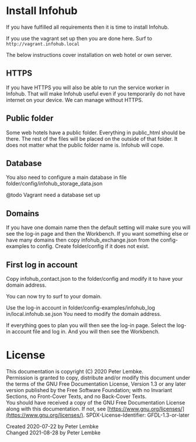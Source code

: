 # Install Infohub
If you have fulfilled all requirements then it is time to install Infohub.

If you use the vagrant set up then you are done here. Surf to `http://vagrant.infohub.local`

The below instructions cover installation on web hotel or own server.

## HTTPS
If you have HTTPS you will also be able to run the service worker in Infohub. That will make Infohub useful even if you temporarily do not have internet on your device.
We can manage without HTTPS.

## Public folder
Some web hotels have a public folder. Everything in public_html should be there. The rest of the files will be placed on the outside of that folder. It does not matter what the public folder name is. Infohub will cope.

## Database
You also need to configure a main database in file folder/config/infohub_storage_data.json

@todo Vagrant need a database set up

## Domains
If you have one domain name then the default setting will make sure you will see the log-in page and then the Workbench. If you want something else or have many domains then copy infohub_exchange.json from the config-examples to config. Create folder/config if it does not exist.

## First log in account
Copy infohub_contact.json to the folder/config and modify it to have your domain address.

You can now try to surf to your domain.

Use the log-in account in folder/config-examples/infohub_log in/local.infohub.se.json
You need to modify the domain address.

If everything goes to plan you will then see the log-in page. Select the log-in account file and log in. And you will then see the Workbench.

# License
This documentation is copyright (C) 2020 Peter Lembke.  
Permission is granted to copy, distribute and/or modify this document under the terms of the GNU Free Documentation License, Version 1.3 or any later version published by the Free Software Foundation; with no Invariant Sections, no Front-Cover Texts, and no Back-Cover Texts.  
You should have received a copy of the GNU Free Documentation License along with this documentation. If not, see [https://www.gnu.org/licenses/](https://www.gnu.org/licenses/).  SPDX-License-Identifier: GFDL-1.3-or-later  

Created 2020-07-22 by Peter Lembke  
Changed 2021-08-28 by Peter Lembke  
